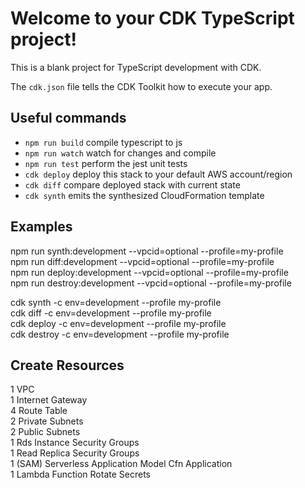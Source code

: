 # Welcome to your CDK TypeScript project!

This is a blank project for TypeScript development with CDK.

The `cdk.json` file tells the CDK Toolkit how to execute your app.

## Useful commands

 * `npm run build`   compile typescript to js
 * `npm run watch`   watch for changes and compile
 * `npm run test`    perform the jest unit tests
 * `cdk deploy`      deploy this stack to your default AWS account/region
 * `cdk diff`        compare deployed stack with current state
 * `cdk synth`       emits the synthesized CloudFormation template

## Examples
npm run synth:development --vpcid=optional --profile=my-profile <br />
npm run diff:development --vpcid=optional --profile=my-profile <br />
npm run deploy:development --vpcid=optional --profile=my-profile <br />
npm run destroy:development --vpcid=optional --profile=my-profile <br />

cdk synth -c env=development --profile my-profile <br />
cdk diff -c env=development --profile my-profile <br />
cdk deploy -c env=development --profile my-profile <br />
cdk destroy -c env=development --profile my-profile <br />

## Create Resources
1 VPC <br />
1 Internet Gateway <br />
4 Route Table <br />
2 Private Subnets <br />
2 Public Subnets <br />
1 Rds Instance Security Groups <br />
1 Read Replica Security Groups <br />
1 (SAM) Serverless Application Model Cfn Application <br />
1 Lambda Function Rotate Secrets <br />